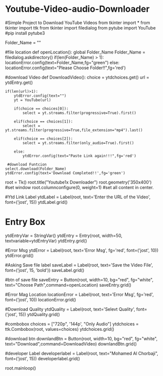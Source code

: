 # Youtube-Video-audio-Downloader
#Simple Project to Download YouTube Videos
from tkinter import *
from tkinter import ttk
from tkinter import filedialog
from pytube import YouTube #pip install pytube3

Folder_Name = ""

#file location
def openLocation():
    global Folder_Name
    Folder_Name = filedialog.askdirectory()
    if(len(Folder_Name) > 1):
        locationError.config(text=Folder_Name,fg="green")
    else:
        locationError.config(text="Please Choose Folder!!",fg='red')

#download Video
def DownloadVideo():
    choice = ytdchoices.get()
    url = ytdEntry.get()

    if(len(url)>1):
        ytdError.config(text="")
        yt = YouTube(url)

        if(choice == choices[0]):
            select = yt.streams.filter(progressive=True).first()

        elif(choice == choices[1]):
            select = yt.streams.filter(progressive=True,file_extension="mp4").last()

        elif(choice == choices[2]):
            select = yt.streams.filter(only_audio=True).first()

        else:
            ytdError.config(text="Paste Link again!!!",fg='red')

     #download Funtcion
    select.download(Folder_Name)
    ytdError.config(text='Download Completed!!',fg='green')


root = Tk()
root.title("Youtube1x Downloader")
root.geometry('350x400') #set window
root.columnconfigure(0, weight=1) #set all content in center.

#Ytd Link Label
ytdLabel = Label(root, text='Enter the URL of the Video', font=('jost', 15))
ytdLabel.grid()

# Entry Box
ytdEntryVar = StringVar()
ytdEntry = Entry(root, width=50, textvariable=ytdEntryVar)
ytdEntry.grid()

#Error Msg
ytdError = Label(root, text='Error Msg', fg='red', font=('jost', 10))
ytdError.grid()

#Asking Save file label
saveLabel = Label(root, text='Save the Video File', font=('jost', 15, 'bold'))
saveLabel.grid()

#btn of save file
saveEntry = Button(root, width=10, bg="red", fg="white", text="Choose Path",command=openLocation)
saveEntry.grid()

#Error Mag Location
locationError = Label(root, text='Error Msg', fg='red', font=('jost', 10))
locationError.grid()

#Download Quality
ytdQuality = Label(root, text='Selevt Quality', font=('jost', 15))
ytdQuality.grid()

#combobox
choices = ["720p", '144p', "Only Audio"]
ytdchoices = ttk.Combobox(root, values=choices)
ytdchoices.grid()

#download btn
downlandBtn = Button(root, width=10, bg="red", fg="white", text="Download",command=DownloadVideo)
downlandBtn.grid()

#developer Label
developerlabel = Label(root, text="Mohamed Al Chorbaji", font=('jost', 15))
developerlabel.grid()

root.mainloop()
